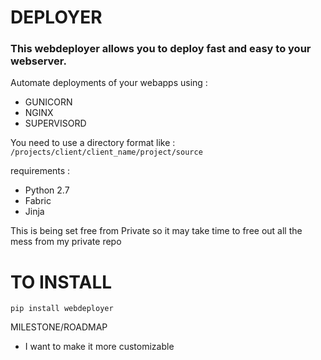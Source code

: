 DEPLOYER
========

### This webdeployer allows you to deploy fast and easy to your webserver.
Automate deployments of your webapps using :

-   GUNICORN
-   NGINX
-   SUPERVISORD

You need to use a directory format like : ```/projects/client/client_name/project/source```

requirements :
- Python 2.7
- Fabric
- Jinja


This is being set free from Private so it may take time to free out all the mess from my private repo


TO INSTALL
==========

```
pip install webdeployer
```

MILESTONE/ROADMAP

- I want to make it more customizable